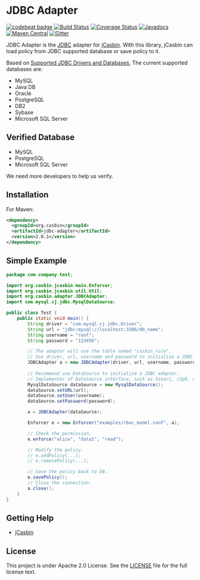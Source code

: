 JDBC Adapter
====

[![codebeat badge](https://codebeat.co/badges/df265133-60a0-4ee7-b57d-25fd27273905)](https://codebeat.co/projects/github-com-jcasbin-jdbc-adapter-master)
[![Build Status](https://travis-ci.org/jcasbin/jdbc-adapter.svg?branch=master)](https://travis-ci.org/jcasbin/jdbc-adapter)
[![Coverage Status](https://coveralls.io/repos/github/jcasbin/jdbc-adapter/badge.svg?branch=master)](https://coveralls.io/github/jcasbin/jdbc-adapter?branch=master)
[![Javadocs](https://www.javadoc.io/badge/org.casbin/jdbc-adapter.svg)](https://www.javadoc.io/doc/org.casbin/jdbc-adapter)
[![Maven Central](https://img.shields.io/maven-central/v/org.casbin/jdbc-adapter.svg)](https://mvnrepository.com/artifact/org.casbin/jdbc-adapter/latest)
[![Gitter](https://badges.gitter.im/Join%20Chat.svg)](https://gitter.im/casbin/lobby)

JDBC Adapter is the [JDBC](https://en.wikipedia.org/wiki/Java_Database_Connectivity) adapter for [jCasbin](https://github.com/casbin/jcasbin). With this library, jCasbin can load policy from JDBC supported database or save policy to it.

Based on [Supported JDBC Drivers and Databases](https://docs.oracle.com/cd/E19226-01/820-7688/gawms/index.html), The current supported databases are:

- MySQL
- Java DB
- Oracle
- PostgreSQL
- DB2
- Sybase
- Microsoft SQL Server

## Verified Database

- MySQL
- PostgreSQL
- Microsoft SQL Server

We need more developers to help us verify. 

## Installation

For Maven:

```xml
<dependency>
  <groupId>org.casbin</groupId>
  <artifactId>jdbc-adapter</artifactId>
  <version>2.0.1</version>
</dependency>
```

## Simple Example

```java
package com.company.test;

import org.casbin.jcasbin.main.Enforcer;
import org.casbin.jcasbin.util.Util;
import org.casbin.adapter.JDBCAdapter;
import com.mysql.cj.jdbc.MysqlDataSource;

public class Test {
    public static void main() {
        String driver = "com.mysql.cj.jdbc.Driver";
        String url = "jdbc:mysql://localhost:3306/db_name";
        String username = "root";
        String password = "123456";

        // The adapter will use the table named "casbin_rule".
        // Use driver, url, username and password to initialize a JDBC adapter.
        JDBCAdapter a = new JDBCAdapter(driver, url, username, password); 
        
        // Recommend use DataSource to initialize a JDBC adapter.
        // Implementer of DataSource interface, such as hikari, c3p0, durid, etc.
        MysqlDataSource dataSource = new MysqlDataSource();
        dataSource.setURL(url);
        dataSource.setUser(username);
        dataSource.setPassword(password);

        a = JDBCAdapter(dataSource);        

        Enforcer e = new Enforcer("examples/rbac_model.conf", a);

        // Check the permission.
        e.enforce("alice", "data1", "read");

        // Modify the policy.
        // e.addPolicy(...);
        // e.removePolicy(...);

        // Save the policy back to DB.
        e.savePolicy();
        // Close the connection.
        a.close();
    }
}
```

## Getting Help

- [jCasbin](https://github.com/casbin/jcasbin)

## License

This project is under Apache 2.0 License. See the [LICENSE](LICENSE) file for the full license text.